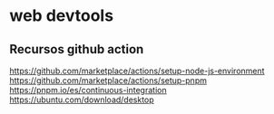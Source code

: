 # web devtools

## Recursos github action
https://github.com/marketplace/actions/setup-node-js-environment
https://github.com/marketplace/actions/setup-pnpm
https://pnpm.io/es/continuous-integration
https://ubuntu.com/download/desktop
